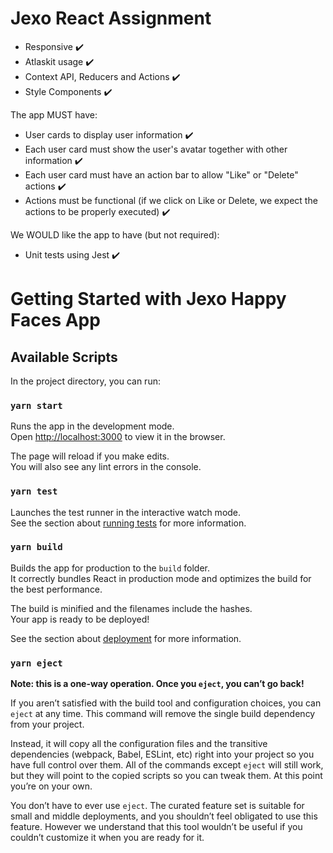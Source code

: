 # Jexo React Assignment

- Responsive :heavy_check_mark: 
- Atlaskit usage :heavy_check_mark: 
- Context API, Reducers and Actions :heavy_check_mark: 
- Style Components :heavy_check_mark: 

The app MUST have:
- User cards to display user information :heavy_check_mark: 
- Each user card must show the user's avatar together with other information :heavy_check_mark: 
- Each user card must have an action bar to allow "Like" or "Delete" actions :heavy_check_mark: 
- Actions must be functional (if we click on Like or Delete, we expect the actions to be properly executed) :heavy_check_mark: 

We WOULD like the app to have (but not required):
- Unit tests using Jest :heavy_check_mark: 
# Getting Started with Jexo Happy Faces App

## Available Scripts

In the project directory, you can run:

### `yarn start`

Runs the app in the development mode.\
Open [http://localhost:3000](http://localhost:3000) to view it in the browser.

The page will reload if you make edits.\
You will also see any lint errors in the console.

### `yarn test`

Launches the test runner in the interactive watch mode.\
See the section about [running tests](https://facebook.github.io/create-react-app/docs/running-tests) for more information.

### `yarn build`

Builds the app for production to the `build` folder.\
It correctly bundles React in production mode and optimizes the build for the best performance.

The build is minified and the filenames include the hashes.\
Your app is ready to be deployed!

See the section about [deployment](https://facebook.github.io/create-react-app/docs/deployment) for more information.

### `yarn eject`

**Note: this is a one-way operation. Once you `eject`, you can’t go back!**

If you aren’t satisfied with the build tool and configuration choices, you can `eject` at any time. This command will remove the single build dependency from your project.

Instead, it will copy all the configuration files and the transitive dependencies (webpack, Babel, ESLint, etc) right into your project so you have full control over them. All of the commands except `eject` will still work, but they will point to the copied scripts so you can tweak them. At this point you’re on your own.

You don’t have to ever use `eject`. The curated feature set is suitable for small and middle deployments, and you shouldn’t feel obligated to use this feature. However we understand that this tool wouldn’t be useful if you couldn’t customize it when you are ready for it.


